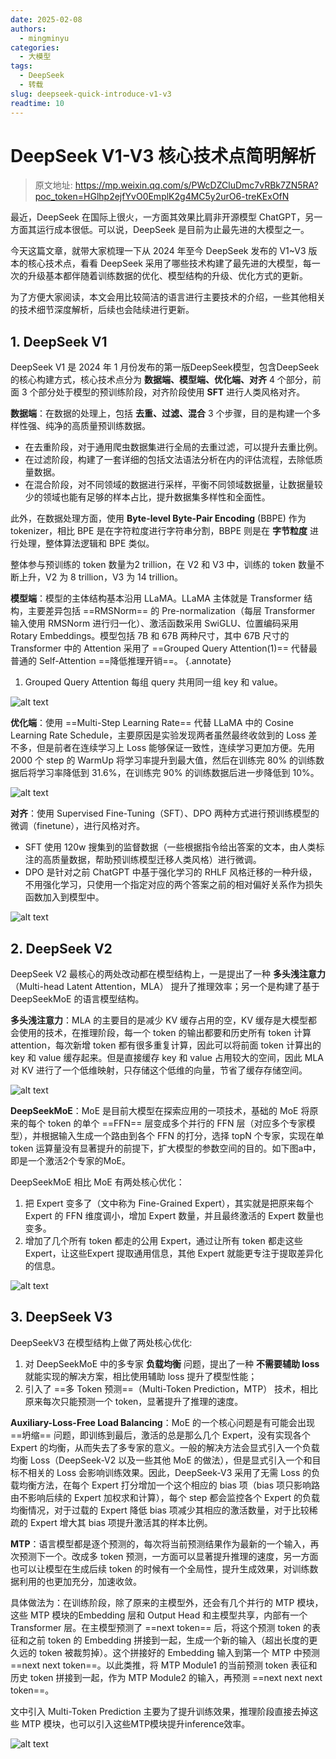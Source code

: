 ```yaml
---
date: 2025-02-08
authors:
  - mingminyu
categories:
  - 大模型
tags:
  - DeepSeek
  - 转载
slug: deepseek-quick-introduce-v1-v3
readtime: 10
---
```


# DeepSeek V1-V3 核心技术点简明解析

> 原文地址: https://mp.weixin.qq.com/s/PWcDZCluDmc7vRBk7ZN5RA?poc_token=HGlhp2ejfYvO0EmplK2g4MC5y2urO6-treKExOfN

最近，DeepSeek 在国际上很火，一方面其效果比肩非开源模型 ChatGPT，另一方面其运行成本很低。可以说，DeepSeek 是目前为止最先进的大模型之一。

今天这篇文章，就带大家梳理一下从 2024 年至今 DeepSeek 发布的 V1~V3 版本的核心技术点，看看 DeepSeek 采用了哪些技术构建了最先进的大模型，每一次的升级基本都伴随着训练数据的优化、模型结构的升级、优化方式的更新。

为了方便大家阅读，本文会用比较简洁的语言进行主要技术的介绍，一些其他相关的技术细节深度解析，后续也会陆续进行更新。

<!-- more -->

## 1. DeepSeek V1

DeepSeek V1 是 2024 年 1 月份发布的第一版DeepSeek模型，包含DeepSeek的核心构建方式，核心技术点分为 **数据端、模型端、优化端、对齐** 4 个部分，前面 3 个部分处于模型的预训练阶段，对齐阶段使用 **SFT** 进行人类风格对齐。

**数据端**：在数据的处理上，包括 **去重、过滤、混合** 3 个步骤，目的是构建一个多样性强、纯净的高质量预训练数据。

- 在去重阶段，对于通用爬虫数据集进行全局的去重过滤，可以提升去重比例。
- 在过滤阶段，构建了一套详细的包括文法语法分析在内的评估流程，去除低质量数据。
- 在混合阶段，对不同领域的数据进行采样，平衡不同领域数据量，让数据量较少的领域也能有足够的样本占比，提升数据集多样性和全面性。

此外，在数据处理方面，使用 **Byte-level Byte-Pair Encoding** (BBPE) 作为 tokenizer，相比 BPE 是在字符粒度进行字符串分割，BBPE 则是在 **字节粒度** 进行处理，整体算法逻辑和 BPE 类似。

整体参与预训练的 token 数量为2 trillion，在 V2 和 V3 中，训练的 token 数量不断上升，V2 为 8 trillion，V3 为 14 trillion。

**模型端**：模型的主体结构基本沿用 LLaMA。LLaMA 主体就是 Transformer 结构，主要差异包括 ==RMSNorm== 的 Pre-normalization（每层 Transformer 输入使用 RMSNorm 进行归一化）、激活函数采用 SwiGLU、位置编码采用 Rotary Embeddings。模型包括 7B 和 67B 两种尺寸，其中 67B 尺寸的 Transformer 中的 Attention 采用了 ==Grouped Query Attention(1)== 代替最普通的 Self-Attention ==降低推理开销==。
{.annotate}

1. Grouped Query Attention 每组 query 共用同一组 key 和 value。

![alt text](../../../images/20250208-01.png)

**优化端**：使用 ==Multi-Step Learning Rate== 代替 LLaMA 中的 Cosine Learning Rate Schedule，主要原因是实验发现两者虽然最终收敛到的 Loss 差不多，但是前者在连续学习上 Loss 能够保证一致性，连续学习更加方便。先用 2000 个 step 的 WarmUp 将学习率提升到最大值，然后在训练完 80% 的训练数据后将学习率降低到 31.6%，在训练完 90% 的训练数据后进一步降低到 10%。

![alt text](../../../images/20250209-01.png)

**对齐**：使用 Supervised Fine-Tuning（SFT）、DPO 两种方式进行预训练模型的微调（finetune），进行风格对齐。

- SFT 使用 120w 搜集到的监督数据（一些根据指令给出答案的文本，由人类标注的高质量数据，帮助预训练模型迁移人类风格）进行微调。
- DPO 是针对之前 ChatGPT 中基于强化学习的 RHLF 风格迁移的一种升级，不用强化学习，只使用一个指定对应的两个答案之前的相对偏好关系作为损失函数加入到模型中。

![alt text](../../../images/20250209-02.png)

## 2. DeepSeek V2

DeepSeek V2 最核心的两处改动都在模型结构上，一是提出了一种 **多头浅注意力**（Multi-head Latent Attention，MLA） 提升了推理效率；另一个是构建了基于 DeepSeekMoE 的语言模型结构。

**多头浅注意力**：MLA 的主要目的是减少 KV 缓存占用的空，KV 缓存是大模型都会使用的技术，在推理阶段，每一个 token 的输出都要和历史所有 token 计算 attention，每次新增 token 都有很多重复计算，因此可以将前面 token 计算出的 key 和 value 缓存起来。但是直接缓存 key 和 value 占用较大的空间，因此 MLA 对 KV 进行了一个低维映射，只存储这个低维的向量，节省了缓存存储空间。

![alt text](../../../images/20250210-01.png)

**DeepSeekMoE**：MoE 是目前大模型在探索应用的一项技术，基础的 MoE 将原来的每个 token 的单个 ==FFN== 层变成多个并行的 FFN 层（对应多个专家模型），并根据输入生成一个路由到各个 FFN 的打分，选择 topN 个专家，实现在单 token 运算量没有显著提升的前提下，扩大模型的参数空间的目的。如下图a中，即是一个激活2个专家的MoE。

DeepSeekMoE 相比 MoE 有两处核心优化：

1. 把 Expert 变多了（文中称为 Fine-Grained Expert），其实就是把原来每个 Expert 的 FFN 维度调小，增加 Expert 数量，并且最终激活的 Expert 数量也变多。
2. 增加了几个所有 token 都走的公用 Expert，通过让所有 token 都走这些 Expert，让这些Expert 提取通用信息，其他 Expert 就能更专注于提取差异化的信息。

![alt text](../../../images/20250210-02.png)

## 3. DeepSeek V3

DeepSeekV3 在模型结构上做了两处核心优化:

1. 对 DeepSeekMoE 中的多专家 **负载均衡** 问题，提出了一种 **不需要辅助 loss** 就能实现的解决方案，相比使用辅助 loss 提升了模型性能；
2. 引入了 ==多 Token 预测==（Multi-Token Prediction，MTP） 技术，相比原来每次只能预测一个 token，显著提升了推理的速度。

**Auxiliary-Loss-Free Load Balancing**：MoE 的一个核心问题是有可能会出现 ==坍缩== 问题，即训练到最后，激活的总是那么几个 Expert，没有实现各个 Expert 的均衡，从而失去了多专家的意义。一般的解决方法会显式引入一个负载均衡 Loss（DeepSeek-V2 以及一些其他 MoE 的做法），但是显式引入一个和目标不相关的 Loss 会影响训练效果。因此，DeepSeek-V3 采用了无需 Loss 的负载均衡方法，在每个 Expert 打分增加一个这个相应的 bias 项（bias 项只影响路由不影响后续的 Expert 加权求和计算），每个 step 都会监控各个 Expert 的负载均衡情况，对于过载的 Expert 降低 bias 项减少其相应的激活数量，对于比较稀疏的 Expert 增大其 bias 项提升激活其的样本比例。

**MTP**：语言模型都是逐个预测的，每次将当前预测结果作为最新的一个输入，再次预测下一个。改成多 token 预测，一方面可以显著提升推理的速度，另一方面也可以让模型在生成后续 token 的时候有一个全局性，提升生成效果，对训练数据利用的也更加充分，加速收敛。

具体做法为：在训练阶段，除了原来的主模型外，还会有几个并行的 MTP 模块，这些 MTP 模块的Embedding 层和 Output Head 和主模型共享，内部有一个 Transformer 层。在主模型预测了 ==next token== 后，将这个预测 token 的表征和之前 token 的 Embedding 拼接到一起，生成一个新的输入（超出长度的更久远的 token 被裁剪掉）。这个拼接好的 Embedding 输入到第一个 MTP 中预测 ==next next token==。以此类推，将 MTP Module1 的当前预测 token 表征和历史 token 拼接到一起，作为 MTP Module2 的输入，再预测 ==next next next token==。

文中引入 Multi-Token Prediction 主要为了提升训练效果，推理阶段直接去掉这些 MTP 模块，也可以引入这些MTP模块提升inference效率。

![alt text](../../../images/20250210-03.png)
